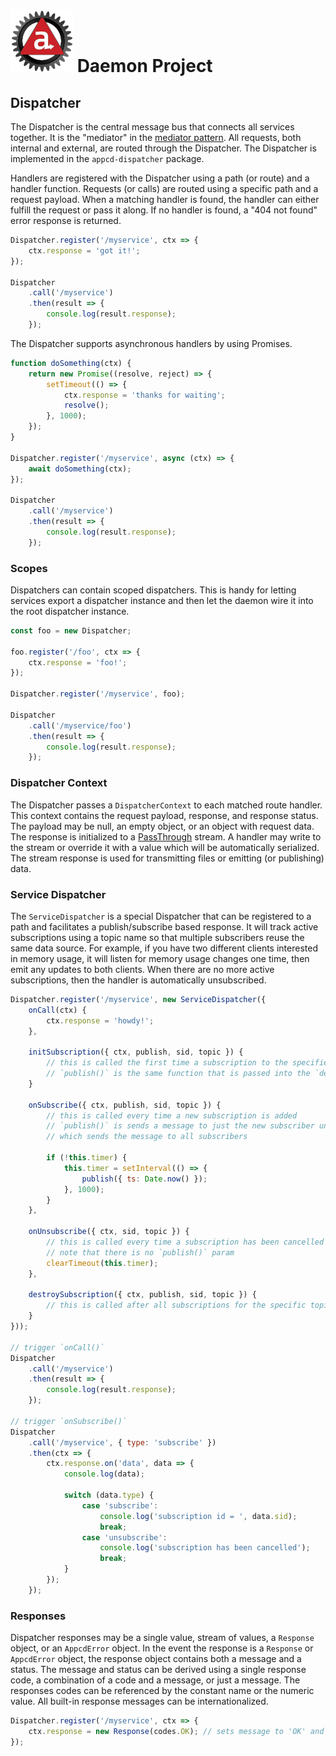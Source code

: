 # ![Appc Daemon logo](../../images/appc-daemon.png) Daemon Project

## Dispatcher

The Dispatcher is the central message bus that connects all services together. It is the "mediator"
in the [mediator pattern](https://en.wikipedia.org/wiki/Mediator_pattern). All requests, both
internal and external, are routed through the Dispatcher. The Dispatcher is implemented in the
`appcd-dispatcher` package.

Handlers are registered with the Dispatcher using a path (or route) and a handler function. Requests
(or calls) are routed using a specific path and a request payload. When a matching handler is found,
the handler can either fulfill the request or pass it along. If no handler is found, a "404 not
found" error response is returned.

```javascript
Dispatcher.register('/myservice', ctx => {
    ctx.response = 'got it!';
});

Dispatcher
    .call('/myservice')
    .then(result => {
        console.log(result.response);
    });
```

The Dispatcher supports asynchronous handlers by using Promises.

```javascript
function doSomething(ctx) {
    return new Promise((resolve, reject) => {
        setTimeout(() => {
            ctx.response = 'thanks for waiting';
            resolve();
        }, 1000);
    });
}

Dispatcher.register('/myservice', async (ctx) => {
    await doSomething(ctx);
});

Dispatcher
    .call('/myservice')
    .then(result => {
        console.log(result.response);
    });
```

### Scopes

Dispatchers can contain scoped dispatchers. This is handy for letting services export a dispatcher
instance and then let the daemon wire it into the root dispatcher instance.

```javascript
const foo = new Dispatcher;

foo.register('/foo', ctx => {
    ctx.response = 'foo!';
});

Dispatcher.register('/myservice', foo);

Dispatcher
    .call('/myservice/foo')
    .then(result => {
        console.log(result.response);
    });
```

### Dispatcher Context

The Dispatcher passes a `DispatcherContext` to each matched route handler. This context contains
the request payload, response, and response status. The payload may be null, an empty object, or an
object with request data. The response is initialized to a
[PassThrough](https://nodejs.org/dist/latest/docs/api/stream.html#stream_class_stream_passthrough)
stream. A handler may write to the stream or override it with a value which will be automatically
serialized. The stream response is used for transmitting files or emitting (or publishing) data.

### Service Dispatcher

The `ServiceDispatcher` is a special Dispatcher that can be registered to a path and facilitates a
publish/subscribe based response. It will track active subscriptions using a topic name so that
multiple subscribers reuse the same data source. For example, if you have two different clients
interested in memory usage, it will listen for memory usage changes one time, then emit any updates
to both clients. When there are no more active subscriptions, then the handler is automatically
unsubscribed.

```javascript
Dispatcher.register('/myservice', new ServiceDispatcher({
	onCall(ctx) {
		ctx.response = 'howdy!';
	},

	initSubscription({ ctx, publish, sid, topic }) {
		// this is called the first time a subscription to the specified topic is started
		// `publish()` is the same function that is passed into the `destroySubscription()` handler
	}

	onSubscribe({ ctx, publish, sid, topic }) {
		// this is called every time a new subscription is added
		// `publish()` is sends a message to just the new subscriber unlike `initSubscription()`
		// which sends the message to all subscribers

		if (!this.timer) {
			this.timer = setInterval(() => {
				publish({ ts: Date.now() });
			}, 1000);
		}
	},

	onUnsubscribe({ ctx, sid, topic }) {
		// this is called every time a subscription has been cancelled
		// note that there is no `publish()` param
		clearTimeout(this.timer);
	},

	destroySubscription({ ctx, publish, sid, topic }) {
		// this is called after all subscriptions for the specific topic have been cancelled
	}
}));

// trigger `onCall()`
Dispatcher
    .call('/myservice')
    .then(result => {
        console.log(result.response);
    });

// trigger `onSubscribe()`
Dispatcher
    .call('/myservice', { type: 'subscribe' })
    .then(ctx => {
		ctx.response.on('data', data => {
			console.log(data);

			switch (data.type) {
				case 'subscribe':
					console.log('subscription id = ', data.sid);
					break;
				case 'unsubscribe':
					console.log('subscription has been cancelled');
					break;
			}
		});
    });
```

### Responses

Dispatcher responses may be a single value, stream of values, a `Response` object, or an
`AppcdError` object. In the event the response is a `Response` or `AppcdError` object, the response
object contains both a message and a status. The message and status can be derived using a single
response code, a combination of a code and a message, or just a message. The responses codes can be
referenced by the constant name or the numeric value. All built-in response messages can be
internationalized.

```javascript
Dispatcher.register('/myservice', ctx => {
    ctx.response = new Response(codes.OK); // sets message to 'OK' and status to 200
});
```
